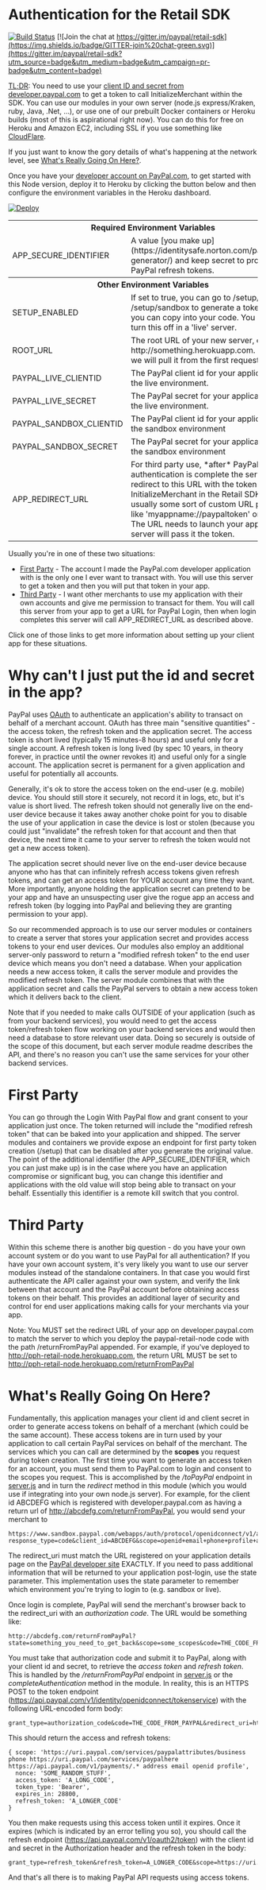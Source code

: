 Authentication for the Retail SDK
=================================

[![Build Status](https://travis-ci.org/paypal/paypal-retail-node.svg)](https://travis-ci.org/paypal/paypal-retail-node)
[![Join the chat at https://gitter.im/paypal/retail-sdk](https://img.shields.io/badge/GITTER-join%20chat-green.svg)](https://gitter.im/paypal/retail-sdk?utm_source=badge&utm_medium=badge&utm_campaign=pr-badge&utm_content=badge)

[TL;DR](http://www.urbandictionary.com/define.php?term=tl%3Bdr): You need to use your
[client ID and secret from developer.paypal.com](https://developer.paypal.com/developer/applications)
to get a token to call InitializeMerchant within the SDK. You can use our modules in your own server
(node.js express/Kraken, ruby, Java, .Net, ...), or use one of our prebuilt Docker containers or
Heroku builds (most of this is aspirational right now). You can do this for free on Heroku and Amazon EC2,
including SSL if you use something like [CloudFlare](https://blog.cloudflare.com/introducing-universal-ssl/).

If you just want to know the gory details of what's happening at the network level, see [What's Really Going On Here?](#whats-really-going-on-here).

Once you have your [developer account on PayPal.com](https://developer.paypal.com), to get started with this Node version, deploy it to Heroku by clicking the button below and then configure the environment variables in the Heroku dashboard.

[![Deploy](https://www.herokucdn.com/deploy/button.png)](https://heroku.com/deploy?template=https://github.com/paypal/paypal-retail-node.git)

<table>
<tr><th colspan="2">Required Environment Variables</th></tr>
<tr><td>APP_SECURE_IDENTIFIER</td><td>A value [you make up](https://identitysafe.norton.com/password-generator/)
 and keep secret to protect your PayPal refresh tokens.</td></tr>
<tr><th colspan="2">Other Environment Variables</th></tr>
<tr><td>SETUP_ENABLED</td><td>If set to true, you can go to /setup/live or /setup/sandbox to generate a token which you
can copy into your code. You should turn this off in a 'live' server.</td></tr>
<tr><td>ROOT_URL</td><td>The root URL of your new server, e.g. http://something.herokuapp.com. If not set, we will pull
it from the first request we see.</td></tr>
<tr><td>PAYPAL_LIVE_CLIENTID</td><td>The PayPal client id for your application in the live environment.</td></tr>
<tr><td>PAYPAL_LIVE_SECRET</td><td>The PayPal secret for your application in the live environment.</td></tr>
<tr><td>PAYPAL_SANDBOX_CLIENTID</td><td>The PayPal client id for your application in the sandbox environment</td></tr>
<tr><td>PAYPAL_SANDBOX_SECRET</td><td>The PayPal secret for your application in the sandbox environment</td></tr>
<tr><td>APP_REDIRECT_URL</td><td>For third party use, *after* PayPal authentication is complete the server will redirect to
this URL with the token for InitializeMerchant in the Retail SDK. This is usually some sort of custom URL protocol like 'myappname://paypaltoken' or similar. The URL needs to launch your app and this server will pass it the token.</td></tr>
</table>

Usually you're in one of these two situations:

* [First Party](#first-party) - The account I made the PayPal.com developer application with is the only one I ever want to transact with. You will use this server to get a token and then you will put that token in your app.
* [Third Party](#third-party) - I want other merchants to use my application with their own accounts and give me permission to transact for them. You will call this server from your app to get a URL for PayPal Login, then when login completes this server will call APP_REDIRECT_URL as described above.

Click one of those links to get more information about setting up your client app for these situations.

Why can't I just put the id and secret in the app?
==================================================
PayPal uses [OAuth](http://en.wikipedia.org/wiki/OAuth) to authenticate an application's ability to transact on behalf of a merchant account.
OAuth has three main "sensitive quantities" - the access token, the refresh token and the application secret. The access token is short lived (typically 15 minutes-8 hours)
and useful only for a single account. A refresh token is long lived (by spec 10 years, in theory forever, in practice until the owner revokes it) and useful only
for a single account. The application secret is permanent for a given application and useful for potentially all accounts.

Generally, it's ok to store the access token on the end-user (e.g. mobile) device. You should still store it securely, not record it in logs, etc, but it's value is short lived.
The refresh token should not generally live on the end-user device because it takes away another choke point for you to disable the use of your application in case the device is
lost or stolen (because you could just "invalidate" the refresh token for that account and then that device, the next time it came to your server to refresh the token would not get a
new access token).

The application secret should never live on the end-user device because anyone who has that can infinitely refresh access tokens given refresh
tokens, and can get an access token for YOUR account any time they want. More importantly, anyone holding the application secret can pretend to be your
app and have an unsuspecting user give the rogue app an access and refresh token (by logging into PayPal and believing they are granting permission to your app).

So our recommended approach is to use our server modules or containers to create a server that stores your application secret and provides access tokens to your end user devices.
Our modules also employ an additional server-only password to return a "modified refresh token" to the end user device which means you don't need a database. When your application
needs a new access token, it calls the server module and provides the modified refresh token. The server module combines that with the application secret and calls the PayPal
servers to obtain a new access token which it delivers back to the client.

Note that if you needed to make calls OUTSIDE of your application (such as from your backend services), you would need to get the access token/refresh token flow working on your
backend services and would then need a database to store relevant user data. Doing so securely is outside of the scope of this document, but each server module readme describes
the API, and there's no reason you can't use the same services for your other backend services.

First Party
===========
You can go through the Login With PayPal flow and grant consent to your application just once. The token returned will include the
"modified refresh token" that can be baked into your application and shipped. The server modules and containers we provide expose an
endpoint for first party token creation (/setup) that can be disabled after you generate the original value. The point of the additional
identifier (the APP_SECURE_IDENTIFIER, which you can just make up) is in the case where you have an application compromise or significant bug, you can change
this identifier and applications with the old value will stop being able to transact on your behalf. Essentially this identifier is
a remote kill switch that you control.

Third Party
===========
Within this scheme there is another big question - do you have your own account system or do you want to use PayPal for
all authentication? If you have your own account system, it's very likely you want to use our server modules instead of
the standalone containers. In that case you would first authenticate the API caller against your own system, and verify
the link between that account and the PayPal account before obtaining access tokens on their behalf. This provides an
additional layer of security and control for end user applications making calls for your merchants via your app.

Note: You MUST set the redirect URL of your app on developer.paypal.com to match the server to which you deploy the paypal-retail-node code with the path /returnFromPayPal appended. For example, if you've deployed to http://pph-retail-node.herokuapp.com, the return URL MUST be set to http://pph-retail-node.herokuapp.com/returnFromPayPal

What's Really Going On Here?
============================

Fundamentally, this application manages your client id and client secret in order to generate access tokens on behalf of a merchant (which could be the same account).
These access tokens are in turn used by your application to call certain PayPal services on behalf of the merchant. The services which you can call are determined by
the **scopes** you request during token creation. The first time you want to generate an access token for an account,
you must send them to PayPal.com to login and consent to the scopes you request. This is accomplished by the */toPayPal*
endpoint in [server.js](server.js) and in turn the *redirect* method in this module (which you would use if integrating into your own node.js server). For example, for the
client id ABCDEFG which is registered with developer.paypal.com as having a return url of http://abcdefg.com/returnFromPayPal, you would send your merchant to

````
https://www.sandbox.paypal.com/webapps/auth/protocol/openidconnect/v1/authorize?response_type=code&client_id=ABCDEFG&scope=openid+email+phone+profile+address+https://uri.paypal.com/services/paypalhere+https://api.paypal.com/v1/payments/.*+https://uri.paypal.com/services/paypalattributes/business&redirect_uri=http%3A%2F%2Fabcdefg.com%2FreturnFromPayPal&state=something_you_need_to_get_back
````

The redirect_uri must match the URL registered on your application details page on the [PayPal developer site](https://developer.paypal.com/developer/applications) EXACTLY.
If you need to pass additional information that will be returned to your application post-login, use the state parameter. This implementation uses the state parameter to
remember which environment you're trying to login to (e.g. sandbox or live).

Once login is complete, PayPal will send the merchant's browser back to the redirect_uri with an *authorization code*. The URL would be something like:

````
http://abcdefg.com/returnFromPayPal?state=something_you_need_to_get_back&scope=some_scopes&code=THE_CODE_FROM_PAYPAL
````

You must take that authorization code and submit it to PayPal, along with your client id and secret, to retrieve the *access token* 
and *refresh token*. This is handled by the */returnFromPayPal* endpoint in [server.js](server.js) or the *completeAuthentication* method 
in the module. In reality, this is an HTTPS POST to the token endpoint (https://api.paypal.com/v1/identity/openidconnect/tokenservice) with the following URL-encoded form body:

````
grant_type=authorization_code&code=THE_CODE_FROM_PAYPAL&redirect_uri=http%3A%2F%2Fabcdefg.com%2FreturnFromPayPal
````

This should return the access and refresh tokens:

````
{ scope: 'https://uri.paypal.com/services/paypalattributes/business phone https://uri.paypal.com/services/paypalhere https://api.paypal.com/v1/payments/.* address email openid profile',
  nonce: 'SOME_RANDOM_STUFF',
  access_token: 'A_LONG_CODE',
  token_type: 'Bearer',
  expires_in: 28800,
  refresh_token: 'A_LONGER_CODE'
}
 ````
 
You then make requests using this access token until it expires. Once it expires (which is indicated by an error telling you so),
you should call the refresh endpoint (https://api.paypal.com/v1/oauth2/token) with the client id and secret in the
Authorization header and the refresh token in the body:
 
````
grant_type=refresh_token&refresh_token=A_LONGER_CODE&scope=https://uri.paypal.com/services/paypalattributes/business+phone+https://uri.paypal.com/services/paypalhere+https://api.paypal.com/v1/payments/.*+address+email+openid+profile
````

And that's all there is to making PayPal API requests using access tokens.
